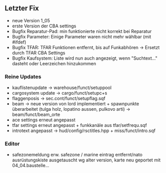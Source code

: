 ## Letzter Fix
- neue Version 1_05
- erste Version der CBA settings
- Bugfix Reparatur-Pad: min funktionierte nicht korrekt bei Reparatur
- Bugfix Parameter: Einige Parameter waren nicht mehr wählbar (mit #ifdef)
- Bugfix TFAR: TFAR Funktionen entfernt, bis auf Funkabhören -> Ersetzt durch TFAR CBA Settings
- Bugfix Kaufsystem: Liste wird nun auch angezeigt, wenn "Suchtext..." dasteht oder Leerzeichen hinzukommen

### Reine Updates
- kauflistenupdate -> warehouse/funct/setuppool
- cargosystem update -> cargo/funct/setupc+s
- flaggenposis -> sec.cont/funct/setupflag.sqf
- beam -> neue version von lord implementiert + spawnpunkte überarbeitet (tulga holz, lopatino aussen, pulkovo arti) -> beam/funct/beam_orte
- ace settings erneut angepasst
- tfar settings erneut angepasst + funkkanäle aus tfar/setfrequ.sqf
- introtext angepasst -> hud/config/rsctitles.hpp + miss/funct/intro.sqf

### Editor
- safezonemeldung erw. safezone / marine eintrag entfernt/nato ausrüstungskiste ausgetauscht wg alter version, karte neu geportet mit 04_04.baustelle...
